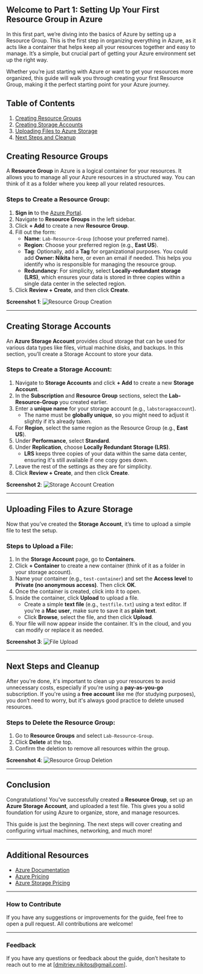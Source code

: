 ## Welcome to Part 1: Setting Up Your First Resource Group in Azure
In this first part, we’re diving into the basics of Azure by setting up a Resource Group. This is the first step in organizing everything in Azure, as it acts like a container that helps keep all your resources together and easy to manage. It’s a simple, but crucial part of getting your Azure environment set up the right way.

Whether you’re just starting with Azure or want to get your resources more organized, this guide will walk you through creating your first Resource Group, making it the perfect starting point for your Azure journey.

## Table of Contents

1. [Creating Resource Groups](#creating-resource-groups)
2. [Creating Storage Accounts](#creating-storage-accounts)
3. [Uploading Files to Azure Storage](#uploading-files-to-azure-storage)
4. [Next Steps and Cleanup](#next-steps-and-cleanup)

## Creating Resource Groups

A **Resource Group** in Azure is a logical container for your resources. It allows you to manage all your Azure resources in a structured way. You can think of it as a folder where you keep all your related resources.

### Steps to Create a Resource Group:
1. **Sign in** to the [Azure Portal](https://portal.azure.com/).
2. Navigate to **Resource Groups** in the left sidebar.
3. Click **+ Add** to create a new **Resource Group**.
4. Fill out the form:
   - **Name**: `Lab-Resource-Group` (choose your preferred name).
   - **Region**: Choose your preferred region (e.g., **East US**).
   - **Tag**: Optionally, add a **Tag** for organizational purposes. You could add **Owner: Nikita** here, or even an email if needed. This helps you identify who is responsible for managing the resource group.
   - **Redundancy**: For simplicity, select **Locally-redundant storage (LRS)**, which ensures your data is stored in three copies within a single data center in the selected region.
5. Click **Review + Create**, and then click **Create**.

**Screenshot 1**: ![Resource Group Creation](images/screenshot1.png)

---

## Creating Storage Accounts

An **Azure Storage Account** provides cloud storage that can be used for various data types like files, virtual machine disks, and backups. In this section, you’ll create a Storage Account to store your data.

### Steps to Create a Storage Account:
1. Navigate to **Storage Accounts** and click **+ Add** to create a new **Storage Account**.
2. In the **Subscription** and **Resource Group** sections, select the **Lab-Resource-Group** you created earlier.
3. Enter a **unique name** for your storage account (e.g., `labstorageaccount`).
   - The name must be **globally unique**, so you might need to adjust it slightly if it’s already taken.
4. For **Region**, select the same region as the Resource Group (e.g., **East US**).
5. Under **Performance**, select **Standard**.
6. Under **Replication**, choose **Locally Redundant Storage (LRS)**.
   - **LRS** keeps three copies of your data within the same data center, ensuring it's still available if one copy goes down.
7. Leave the rest of the settings as they are for simplicity.
8. Click **Review + Create**, and then click **Create**.

**Screenshot 2**: ![Storage Account Creation](images/screenshot2.png)

---

## Uploading Files to Azure Storage

Now that you’ve created the **Storage Account**, it’s time to upload a simple file to test the setup.

### Steps to Upload a File:
1. In the **Storage Account** page, go to **Containers**.
2. Click **+ Container** to create a new container (think of it as a folder in your storage account).
3. Name your container (e.g., `test-container`) and set the **Access level** to **Private (no anonymous access)**. Then click **OK**.
4. Once the container is created, click into it to open.
5. Inside the container, click **Upload** to upload a file.
   - Create a simple **text file** (e.g., `testfile.txt`) using a text editor. If you're a **Mac user**, make sure to save it as **plain text**.
   - Click **Browse**, select the file, and then click **Upload**.
6. Your file will now appear inside the container. It's in the cloud, and you can modify or replace it as needed.

**Screenshot 3**: ![File Upload](images/screenshot3.png)

---

## Next Steps and Cleanup

After you're done, it's important to clean up your resources to avoid unnecessary costs, especially if you're using a **pay-as-you-go** subscription. If you're using a **free account** like me (for studying purposes), you don’t need to worry, but it's always good practice to delete unused resources.

### Steps to Delete the Resource Group:
1. Go to **Resource Groups** and select `Lab-Resource-Group`.
2. Click **Delete** at the top.
3. Confirm the deletion to remove all resources within the group.

**Screenshot 4**: ![Resource Group Deletion](images/screenshot4.png)

---

## Conclusion

Congratulations! You've successfully created a **Resource Group**, set up an **Azure Storage Account**, and uploaded a test file. This gives you a solid foundation for using Azure to organize, store, and manage resources. 

This guide is just the beginning. The next steps will cover creating and configuring virtual machines, networking, and much more!

---

## Additional Resources

- [Azure Documentation](https://learn.microsoft.com/en-us/azure/)
- [Azure Pricing](https://azure.microsoft.com/en-us/pricing/)
- [Azure Storage Pricing](https://azure.microsoft.com/en-us/pricing/details/storage/)

---


### How to Contribute

If you have any suggestions or improvements for the guide, feel free to open a pull request. All contributions are welcome!

---

### **Feedback**

If you have any questions or feedback about the guide, don’t hesitate to reach out to me at [dmitriev.nikitos@gmail.com].

